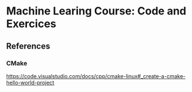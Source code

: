 # Machine Learing Course: Code and Exercices

## References

### CMake
https://code.visualstudio.com/docs/cpp/cmake-linux#_create-a-cmake-hello-world-project